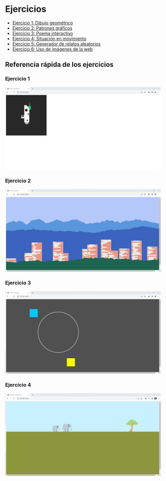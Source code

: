 # Ejercicios 

- [Ejercicio 1: Dibujo geométrico](https://github.com/jaimander/ND-Programacion-Creativa/tree/main/ejercicios/dibujo-geometrico) 
- [Ejercicio 2: Patrones gráficos](https://github.com/jaimander/ND-Programacion-Creativa/tree/main/ejercicios/patrones-graficos) 
- [Ejercicio 3: Poema interactivo](https://github.com/jaimander/ND-Programacion-Creativa/tree/main/ejercicios/poema-interactivo) 
- [Ejercicio 4: Situación en movimiento](https://github.com/jaimander/ND-Programacion-Creativa/tree/main/ejercicios/situacion-en-movimiento) 
- [Ejercicio 5: Generador de relatos aleatorios](https://github.com/jaimander/ND-Programacion-Creativa/tree/main/ejercicios/generador-de-relatos-aleatorios) 
- [Ejercicio 6: Uso de imágenes de la web](https://github.com/jaimander/ND-Programacion-Creativa/tree/main/ejercicios/uso-de-imagenes-de-la-web) 

## Referencia rápida de los ejercicios
### Ejercicio 1
![](https://github.com/jaimander/ND-Programacion-Creativa/blob/main/ejercicios/dibujo-geometrico/referencia.png) 
### Ejercicio 2
![](https://github.com/jaimander/ND-Programacion-Creativa/blob/main/ejercicios/patrones-graficos/referencia.png) 
### Ejercicio 3
![](https://github.com/jaimander/ND-Programacion-Creativa/blob/main/ejercicios/poema-interactivo/referencia.png) 
### Ejercicio 4
![](https://github.com/jaimander/ND-Programacion-Creativa/blob/main/ejercicios/situacion-en-movimiento/referencia.png) 



